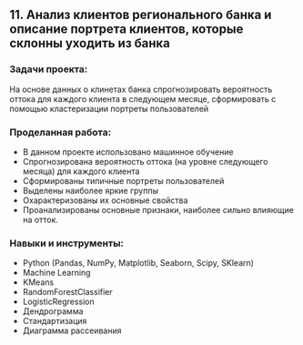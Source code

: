 ## 11. Анализ клиентов регионального банка и описание портрета клиентов, которые склонны уходить из банка

### Задачи проекта:
На основе данных о клинетах банка спрогнозировать вероятность оттока для каждого клиента в следующем месяце, сформировать с помощью кластеризации портреты пользователей

### Проделанная работа:

- В данном проекте использовано машинное обучение
- Спрогнозирована вероятность оттока (на уровне следующего месяца) для каждого клиента
- Сформированы типичные портреты пользователей
- Выделены наиболее яркие группы
- Охарактеризованы их основные свойства
- Проанализированы основные признаки, наиболее сильно влияющие на отток.

### Навыки и инструменты:

- Python (Pandas, NumPy, Matplotlib, Seaborn, Scipy, SKlearn)
- Machine Learning
- KMeans
- RandomForestClassifier
- LogisticRegression
- Дендрограмма
- Стандартизация
- Диаграмма рассеивания
